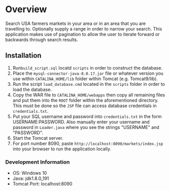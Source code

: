 # Overview
Search USA farmers markets in your area or in an area that you are travelling to. Optionally supply a range in order to narrow your search. This application makes use of pagination to allow the user to iterate forward or backwards through search results.

## Installation
1. Run```build_script.sql``` locatd ```scripts``` in order to construct the database.
2. Place the ```mysql-connector-java-8.0.17.jar``` file or whatever version you use within ```CATALINA_HOME/lib``` folder within Tomcat (e.g. Tomcat9/lib).
3. Run the script ```load_database.cmd``` located in the ```scripts``` folder in order to load the database.
4. Copy the WAR file to ```CATALINA_HOME/webapps``` then copy all remaining files and put them into the ```ROOT``` folder within the aforementioned directory. This must be done so the ```JSP``` file can access database credentials in ```credentials.txt```.
5. Put your SQL username and password into ```credentials.txt``` in the form USERNAME:PASSWORD. Also manually enter your username and password in ```Loader.java``` where you see the strings "USERNAME" and "PASSWORD".
6. Start the Tomcat server.
7. For port number 8090, paste ```http://localhost:8090/markets/index.jsp``` into your browser to run the application locally.


### Development Information
* OS: Windows 10 
* Java: jdk1.8.0_191
* Tomcat Port: localhost:8090
